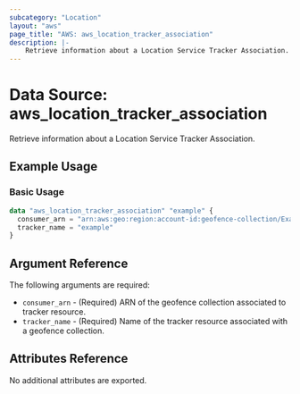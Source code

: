 ```yaml
---
subcategory: "Location"
layout: "aws"
page_title: "AWS: aws_location_tracker_association"
description: |-
    Retrieve information about a Location Service Tracker Association.
---
```


# Data Source: aws_location_tracker_association

Retrieve information about a Location Service Tracker Association.

## Example Usage

### Basic Usage

```terraform
data "aws_location_tracker_association" "example" {
  consumer_arn = "arn:aws:geo:region:account-id:geofence-collection/ExampleGeofenceCollectionConsumer"
  tracker_name = "example"
}
```

## Argument Reference

The following arguments are required:

* `consumer_arn` - (Required) ARN of the geofence collection associated to tracker resource.
* `tracker_name` - (Required) Name of the tracker resource associated with a geofence collection.

## Attributes Reference

No additional attributes are exported.
